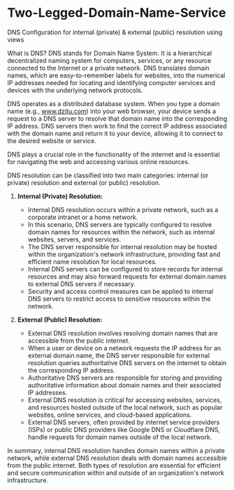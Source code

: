 # Two-Legged-Domain-Name-Service
DNS Configuration for internal (private) &amp; external (public) resolution using views

What is DNS?
DNS stands for Domain Name System. It is a hierarchical decentralized naming system for computers, services, or any resource connected to the Internet or a private network. DNS translates domain names, which are easy-to-remember labels for websites, into the numerical IP addresses needed for locating and identifying computer services and devices with the underlying network protocols.

DNS operates as a distributed database system. When you type a domain name (e.g., www.dzitu.com) into your web browser, your device sends a request to a DNS server to resolve that domain name into the corresponding IP address. DNS servers then work to find the correct IP address associated with the domain name and return it to your device, allowing it to connect to the desired website or service.

DNS plays a crucial role in the functionality of the internet and is essential for navigating the web and accessing various online resources.

DNS resolution can be classified into two main categories: internal (or private) resolution and external (or public) resolution.

1. **Internal (Private) Resolution:**
   - Internal DNS resolution occurs within a private network, such as a corporate intranet or a home network.
   - In this scenario, DNS servers are typically configured to resolve domain names for resources within the network, such as internal websites, servers, and services.
   - The DNS server responsible for internal resolution may be hosted within the organization's network infrastructure, providing fast and efficient name resolution for local resources.
   - Internal DNS servers can be configured to store records for internal resources and may also forward requests for external domain names to external DNS servers if necessary.
   - Security and access control measures can be applied to internal DNS servers to restrict access to sensitive resources within the network.

2. **External (Public) Resolution:**
   - External DNS resolution involves resolving domain names that are accessible from the public internet.
   - When a user or device on a network requests the IP address for an external domain name, the DNS server responsible for external resolution queries authoritative DNS servers on the internet to obtain the corresponding IP address.
   - Authoritative DNS servers are responsible for storing and providing authoritative information about domain names and their associated IP addresses.
   - External DNS resolution is critical for accessing websites, services, and resources hosted outside of the local network, such as popular websites, online services, and cloud-based applications.
   - External DNS servers, often provided by internet service providers (ISPs) or public DNS providers like Google DNS or Cloudflare DNS, handle requests for domain names outside of the local network.

In summary, internal DNS resolution handles domain names within a private network, while external DNS resolution deals with domain names accessible from the public internet. Both types of resolution are essential for efficient and secure communication within and outside of an organization's network infrastructure.
